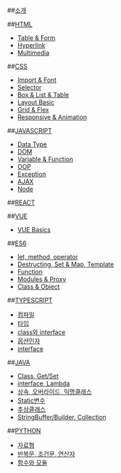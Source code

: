 ##[소개](README.md)

##[HTML]()
* [Table & Form](list/html/tableandform.md)
* [Hyperlink](list/html/hyperlink.md)
* [Multimedia](list/html/multimedia.md)

##[CSS]()
* [Import & Font](list/css/importandfont.md)
* [Selector](list/css/selector.md)
* [Box & List & Table](list/css/boxlisttable.md)
* [Layout Basic](list/css/layout.md)
* [Grid & Flex](list/css/gridandflex.md)
* [Responsive & Animation](list/css/responsiveandanimation.md)

##[JAVASCRIPT]()
* [Data Type](list/javascript/datatype.md)
* [DOM](list/javascript/dom.md)
* [Variable & Function](list/javascript/variableandfunction.md)
* [OOP](list/javascript/oop.md)
* [Exception](list/javascript/exception.md)
* [AJAX](list/javascript/ajax.md)
* [Node](list/javascript/node.md)

##[REACT]()

##[VUE]()
* [VUE Basics](list/vue/basics.md)

##[ES6]()
* [let, method, operator](list/javascript/letmethodoperator.md)
* [Destructing, Set & Map, Template](list/javascript/destructingsetmaptemplate.md)
* [Function](list/javascript/function.md)
* [Modules & Proxy](list/javascript/modulesandproxy.md)
* [Class & Object](list/javascript/classandobject.md)

##[TYPESCRIPT]()
* [컴파일](list/typescript/compile.md)
* [타입](list/typescript/types.md)
* [class와 interface](list/typescript/classandinterface.md)
* [옵션인자](list/typescript/optionpara.md)
* [interface](list/typescript/interface.md)

##[JAVA]()
* [Class, Get/Set](list/java/class.md)
* [interface, Lambda](list/java/interface.md)
* [상속, 오버라이드, 익명클래스](list/java/inherit.md)
* [Static변수](list/java/static.md)
* [추상클래스](list/java/abs.md)
* [StringBuffer/Builder, Collection](list/java/string.md)

##[PYTHON]()
* [자료형](list/python/datastructure.md)
* [반복문, 조건문, 연산자](list/python/loop.md)
* [함수와 모듈](list/python/function.md)